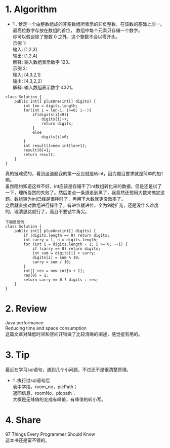 # 1. Algorithm

- 1 . 
给定一个由整数组成的非空数组所表示的非负整数，在该数的基础上加一。  
最高位数字存放在数组的首位， 数组中每个元素只存储一个数字。  
你可以假设除了整数 0 之外，这个整数不会以零开头。  
示例 1:  
输入: [1,2,3]  
输出: [1,2,4]  
解释: 输入数组表示数字 123。  
示例 2:  
输入: [4,3,2,1]  
输出: [4,3,2,2]  
解释: 输入数组表示数字 4321。  

```
class Solution {  
    public int[] plusOne(int[] digits) {  
        int len = digits.length;  
        for(int i = len-1; i>=0; i--){  
            if(digits[i]<9){  
                digits[i]++;  
                return digits;  
            }  
            else  
                digits[i]=0;  
        }  
        int result[]=new int[len+1];  
        result[0]=1;  
        return result;  
    }  
}  
```
真的挺难受的，看到这道题我的第一反应就是转int，因为题目要求就是简单的加1嘛。  
虽然隐约知道这样不好，int应该是存储不了int数组转化来的数据，但是还是试了一下，理所当然的失败了。然后差点一条道走到黑了，我竟然还想用大数来搞定这题。数组转为int已经是很耗时了，再用下大数就更没效率了。  
之后就直接对数组进行操作了，有进位就进位，全为9就扩充，还是没什么难度的，理清思路就行了，而且不要钻牛角尖。  

```
下面是范例：
class Solution {  
    public int[] plusOne(int[] digits) {  
        if (digits.length == 0) return digits;  
        int carry = 1, n = digits.length;  
        for (int i = digits.length - 1; i >= 0; --i) {  
            if (carry == 0) return digits;  
            int sum = digits[i] + carry;  
            digits[i] = sum % 10;  
            carry = sum / 10;  
        }  
        int[] res = new int[n + 1];  
        res[0] = 1;  
        return carry == 0 ? digits : res;  
    }  
}
```
# 2. Review
Java performance  
Reducing time and space consumption  
这篇文章对降低时间和空间开销做了比较清晰的阐述，感觉挺有用的。  
# 3. Tip
最近在学习sql语句，遇到几个小问题，不过还不是很清楚原理。    
- 1 .执行过sql语句后  
表中字段，room_no，picPath；  
返回信息，roomNo，picpath；  
大概是无峰值的变成有峰值，有峰值的转小写。  
# 4. Share
97 Things Every Programmer Should Know  
这本书还是蛮不错的。  
